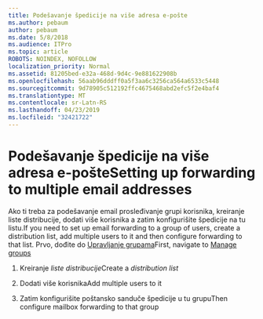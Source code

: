 ```yaml
---
title: Podešavanje špedicije na više adresa e-pošte
ms.author: pebaum
author: pebaum
ms.date: 5/8/2018
ms.audience: ITPro
ms.topic: article
ROBOTS: NOINDEX, NOFOLLOW
localization_priority: Normal
ms.assetid: 81205bed-e32a-468d-9d4c-9e881622908b
ms.openlocfilehash: 56aab96dddff0a5f3aa6c3256ca564a6533c5448
ms.sourcegitcommit: 9d78905c512192ffc4675468abd2efc5f2e4baf4
ms.translationtype: MT
ms.contentlocale: sr-Latn-RS
ms.lasthandoff: 04/23/2019
ms.locfileid: "32421722"
---
```

# <a name="setting-up-forwarding-to-multiple-email-addresses"></a><span data-ttu-id="479b9-102">Podešavanje špedicije na više adresa e-pošte</span><span class="sxs-lookup"><span data-stu-id="479b9-102">Setting up forwarding to multiple email addresses</span></span>

<span data-ttu-id="479b9-103">Ako ti treba za podešavanje email prosleđivanje grupi korisnika, kreiranje liste distribucije, dodati više korisnika a zatim konfigurišite špedicije na tu listu.</span><span class="sxs-lookup"><span data-stu-id="479b9-103">If you need to set up email forwarding to a group of users, create a distribution list, add multiple users to it and then configure forwarding to that list.</span></span> <span data-ttu-id="479b9-104">Prvo, dođite do [Upravljanje grupama](https://portal.office.com/adminportal/home#/groups)</span><span class="sxs-lookup"><span data-stu-id="479b9-104">First, navigate to [Manage groups](https://portal.office.com/adminportal/home#/groups)</span></span>
  
1. <span data-ttu-id="479b9-105">Kreiranje *liste distribucije*</span><span class="sxs-lookup"><span data-stu-id="479b9-105">Create a  *distribution list*</span></span> 
    
2. <span data-ttu-id="479b9-106">Dodati više korisnika</span><span class="sxs-lookup"><span data-stu-id="479b9-106">Add multiple users to it</span></span>
    
3. <span data-ttu-id="479b9-107">Zatim konfigurišite poštansko sanduče špedicije u tu grupu</span><span class="sxs-lookup"><span data-stu-id="479b9-107">Then configure mailbox forwarding to that group</span></span>
    

